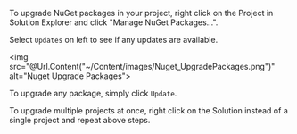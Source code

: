 ﻿To upgrade NuGet packages in your project, right click on the Project in Solution Explorer and click "Manage NuGet Packages...".

Select `Updates` on left to see if any updates are available.

<img src="@Url.Content("~/Content/images/Nuget_UpgradePackages.png")" alt="Nuget Upgrade Packages">

To upgrade any package, simply click `Update`.

To upgrade multiple projects at once, right click on the Solution instead of a single project and repeat above steps.